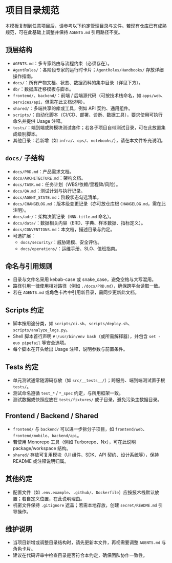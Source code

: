 # 项目目录规范

本模板复制到任意项目后，请参考以下约定管理目录与文件。若现有仓库已有成熟规范，可在此基础上调整并保持 `AGENTS.md` 引用路径不变。

## 顶层结构
- `AGENTS.md`：多专家路由与流程约束（必须存在）。
- `AgentRoles/`：各阶段专家的运行时卡片；`AgentRoles/Handbooks/` 存放详细操作指南。
- `docs/`：所有产物文档、状态、数据资料的集中目录（详见下方）。
- `db/`：数据库迁移模板与脚本。
- `frontend/`、`backend/`：前端 / 后端源代码（可按技术栈命名，如 `apps/web`、`services/api`，但需在此文档说明）。
- `shared/`：多端共享的库或工具，例如 API 契约、通用组件。
- `scripts/`：自动化脚本（CI/CD、部署、诊断、数据工具），要求使用可执行命名并提供 Usage 注释。
- `tests/`：端到端或跨模块测试套件；若各子项目自带测试目录，可在此放置集成级别脚本。
- 其他目录：若新增（如 `infra/`、`ops/`、`notebooks/`），请在本文件补充说明。

## `docs/` 子结构
- `docs/PRD.md`：产品需求文档。
- `docs/ARCHITECTURE.md`：架构文档。
- `docs/TASK.md`：任务计划（WBS/依赖/里程碑/风险）。
- `docs/QA.md`：测试计划与执行记录。
- `docs/AGENT_STATE.md`：阶段状态勾选清单。
- `docs/CHANGELOG.md`：版本级变更记录（亦可放仓库根 `CHANGELOG.md`，需在此注明）。
- `docs/adr/`：架构决策记录（`NNN-title.md` 命名）。
- `docs/data/`：数据相关内容（ERD、字典、样本数据、指标定义）。
- `docs/CONVENTIONS.md`：本文档，描述目录与约定。
- 可选扩展：
  - `docs/security/`：威胁建模、安全评估。
  - `docs/operations/`：运维手册、SLO、值班指南。

## 命名与引用规则
- 目录与文件名采用 kebab-case 或 snake_case，避免空格与大写混用。
- 路径引用一律使用相对路径（例如 `./docs/PRD.md`），确保跨平台读取一致。
- 若在 `AGENTS.md` 或角色卡片中引用新目录，需同步更新此文档。

## Scripts 约定
- 脚本按用途分类，如 `scripts/ci.sh`、`scripts/deploy.sh`、`scripts/analyze_logs.py`。
- Shell 脚本首行声明 `#!/usr/bin/env bash`（或所需解释器），并包含 `set -euo pipefail` 等安全选项。
- 每个脚本在开头给出 Usage 注释，说明参数与前置条件。

## Tests 约定
- 单元测试通常随源码存放（如 `src/__tests__/`）；跨服务、端到端测试置于根 `tests/`。
- 测试命名遵循 `test_*` / `*_spec` 约定，与所用框架一致。
- 测试数据或快照应放在 `tests/fixtures/` 或子目录，避免污染主数据目录。

## Frontend / Backend / Shared
- `frontend/` 与 `backend/` 可以进一步拆分子项目，如 `frontend/web`、`frontend/mobile`、`backend/api`。
- 若使用 Monorepo 工具（例如 Turborepo、Nx），可在此说明 package/workspace 结构。
- `shared/` 存放可复用模块（UI 组件、SDK、API 契约、设计系统等），保持 README 或注释说明归属。

## 其他约定
- 配置文件（如 `.env.example`、`.github/`、`Dockerfile`）应按技术栈默认放置；若自定义位置，在此说明理由。
- 机密文件保持 `.gitignore` 遮盖；若需本地存放，创建 `secret/README.md` 引导操作。

## 维护说明
- 当项目新增或调整目录结构时，请先更新本文件，再视需要调整 `AGENTS.md` 与角色卡片。
- 建议在代码评审中检查目录是否符合本约定，确保团队协作一致性。
